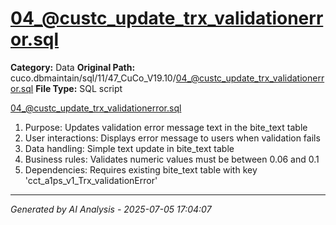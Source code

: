 # 04_@custc_update_trx_validationerror.sql

**Category:** Data
**Original Path:** cuco.dbmaintain/sql/11/47_CuCo_V19.10/04_@custc_update_trx_validationerror.sql
**File Type:** SQL script

04_@custc_update_trx_validationerror.sql
1. Purpose: Updates validation error message text in the bite_text table
2. User interactions: Displays error message to users when validation fails
3. Data handling: Simple text update in bite_text table
4. Business rules: Validates numeric values must be between 0.06 and 0.1
5. Dependencies: Requires existing bite_text table with key 'cct_a1ps_v1_Trx_validationError'

---
*Generated by AI Analysis - 2025-07-05 17:04:07*
